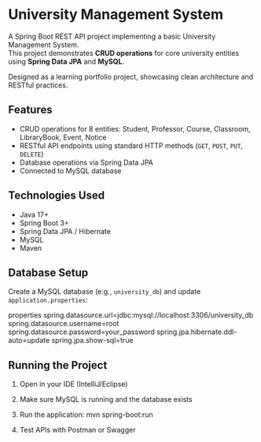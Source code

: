 


# University Management System

A Spring Boot REST API project implementing a basic University Management System.  
This project demonstrates **CRUD operations** for core university entities using **Spring Data JPA** and **MySQL**.

Designed as a learning portfolio project, showcasing clean architecture and RESTful practices.


## Features
- CRUD operations for 8 entities: Student, Professor, Course, Classroom, LibraryBook, Event, Notice  
- RESTful API endpoints using standard HTTP methods (`GET`, `POST`, `PUT`, `DELETE`)  
- Database operations via Spring Data JPA  
- Connected to MySQL database  


## Technologies Used
- Java 17+  
- Spring Boot 3+  
- Spring Data JPA / Hibernate  
- MySQL  
- Maven  



## Database Setup
Create a MySQL database (e.g., `university_db`) and update `application.properties`:

  properties
spring.datasource.url=jdbc:mysql://localhost:3306/university_db
spring.datasource.username=root
spring.datasource.password=your_password
spring.jpa.hibernate.ddl-auto=update
spring.jpa.show-sql=true




## Running the Project

1. Open in your IDE (IntelliJ/Eclipse)
2. Make sure MySQL is running and the database exists
3. Run the application:
mvn spring-boot:run

4. Test APIs with Postman or Swagger

